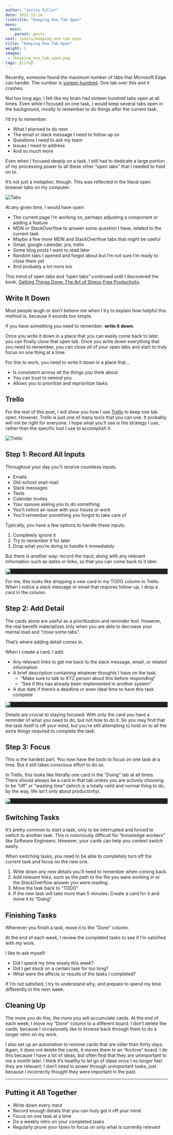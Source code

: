 ```yaml
---
author: "Justin Fuller"
date: 2022-12-14
linktitle: "Keeping One Tab Open"
menu:
  main:
    parent: posts
next: /posts/keeping-one-tab-open
title: "Keeping One Tab Open"
weight: 1
images:
 - /keeping_one_tab_open.png
tags: [Life]
---
```


<p>Recently, someone found the maximum number of tabs that Microsoft Edge can handle.
The number is <a href="https://www.reddit.com/r/MicrosoftEdge/comments/zgwt1f/edge_crashed_with_1600_open_tabs_clicked_inbuilt/">sixteen hundred</a>.
One tab over this and it crashes.</p>

<!--more-->

<p>Not too long ago, I felt like my brain had sixteen hundred tabs open at all times.
Even while I focused on one task, I would keep several tabs open in the background,
mostly to remember to do things after the current task.</p>
<p>I&rsquo;d try to remember:</p>
<ul>
<li>What I planned to do next</li>
<li>The email or slack message I need to follow up on</li>
<li>Questions I need to ask my team</li>
<li>Issues I need to address</li>
<li>And so much more</li>
</ul>
<p>Even when I focused deeply on a task, I still had to dedicate a large portion of my processing
power to all these other &ldquo;open tabs&rdquo; that I needed to hold on to.</p>
<p>It&rsquo;s not just a metaphor, though. This was reflected in the literal open browser tabs on my computer.</p>
<p><img src="/tabs.png" alt="Tabs"></p>
<p>At any given time, I would have open:</p>
<ul>
<li>The current page I&rsquo;m working on, perhaps adjusting a component or adding a feature</li>
<li>MDN or StackOverflow to answer some question I have, related to the current task</li>
<li>Maybe a few more MDN and StackOverflow tabs that <em>might</em> be useful</li>
<li>Gmail, google calendar, jira, trello</li>
<li>Some blog posts I want to read later</li>
<li>Random tabs I opened and forgot about but I&rsquo;m not sure I&rsquo;m ready to close them yet</li>
<li>And probably a lot more too</li>
</ul>
<p>This trend of open tabs and &ldquo;open tabs&rdquo; continued until I discovered the book, <a href="https://amzn.to/3PwjIBV">Getting Things Done: The Art of Stress-Free Productivity</a>.</p>
<h2 id="write-it-down">Write It Down</h2>
<p>Most people laugh or don&rsquo;t believe me when I try to explain how helpful this method is, because it sounds too simple.</p>
<p>If you have something you need to remember: <strong>write it down</strong>.</p>
<p>Once you write it down in a place that you can easily come back to later, you can finally close that open tab.
Once you write down everything that you need to remember, you can close <em>all</em> of your open tabs and start to truly focus on one thing at a time.</p>
<p>For this to work, you need to write it down in a place that&hellip;</p>
<ul>
<li>Is consistent across all the things you think about</li>
<li>You can trust to remind you</li>
<li>Allows you to prioritize and reprioritize tasks</li>
</ul>
<h2 id="trello">Trello</h2>
<p>For the rest of this post, I will show you how I use <a href="https://www.trello.com">Trello</a> to keep one tab open.
However, Trello is just one of many tools that you can use. It probably will not be right for everyone.
I hope what you&rsquo;ll see is the strategy I use, rather than the specific tool I use to accomplish it.</p>
<p><img src="/living_on_24_hours_a_day_trello.png" alt="Trello"></p>
<h2 id="step-1-record-all-inputs">Step 1: Record All Inputs</h2>
<p>Throughout your day you&rsquo;ll receive countless inputs.</p>
<ul>
<li>Emails</li>
<li>Old-school snail-mail</li>
<li>Slack messages</li>
<li>Texts</li>
<li>Calendar Invites</li>
<li>Your spouse asking you to do something</li>
<li>You&rsquo;ll notice an issue with your house or work</li>
<li>You&rsquo;ll remember something you forgot to take care of</li>
</ul>
<p>Typically, you have a few options to handle these inputs:</p>
<ol>
<li>Completely ignore it</li>
<li>Try to remember it for later</li>
<li>Drop what you&rsquo;re doing to handle it immediately</li>
</ol>
<p>But there is another way: record the input, along with any relevant information such as dates or links, so that you can come back to it later.</p>
<p style="background: #222;">
  <img src="/todo_column.png" alt="TODO Column" style="margin: auto; display: block;" />
</p>
<p>For me, this looks like dropping a new card in my TODO column in Trello.
When I notice a slack message or email that requires follow-up, I drop a card in the column.</p>
<h2 id="step-2-add-detail">Step 2: Add Detail</h2>
<p>The cards alone are useful as a prioritization and reminder tool.
However, the real benefit materializes only when you are able to decrease your mental load and &ldquo;close some tabs&rdquo;.</p>
<p>That&rsquo;s where adding detail comes in.</p>
<p>When I create a card, I add:</p>
<ul>
<li>Any relevant links to get me back to the slack message, email, or related information</li>
<li>A brief description containing whatever thoughts I have on the task.
<ul>
<li>&ldquo;Make sure to talk to XYZ person about this before responding&rdquo;</li>
<li>&ldquo;See if this has already been implemented in another system&rdquo;</li>
</ul>
</li>
<li>A due date if there&rsquo;s a deadline or even ideal time to have this task complete</li>
</ul>
<p style="background: #222;">
  <img src="/details.png" alt="Card Details" style="margin: auto; display: block;" />
</p>
<p>Details are crucial to staying focused.
With only the card you have a reminder of what you need to do, but not how to do it.
So you may find that the task itself is off your mind, but you&rsquo;re still attempting to hold on to all the extra things required to complete the task.</p>
<h2 id="step-3-focus">Step 3: Focus</h2>
<p>This is the hardest part. You now have the tools to focus on one task at a time.
But it still takes conscious effort to do so.</p>
<p>In Trello, this looks like literally one card in the &ldquo;Doing&rdquo; tab at all times.
There should always be a card in that tab unless you are actively choosing to be &ldquo;off&rdquo; or &ldquo;wasting time&rdquo; (which is a totally valid and normal thing to do, by the way, life isn&rsquo;t only about productivity).</p>
<p style="background: #222;">
  <img src="/doing_tab.png" alt="One Open Task" style="margin: auto; display: block;" />
</p>
<h2 id="switching-tasks">Switching Tasks</h2>
<p>It&rsquo;s pretty common to start a task, only to be interrupted and forced to switch to another task.
This is notoriously difficult for &ldquo;knowledge workers&rdquo; like Software Engineers.
However, your cards can help you context switch easily.</p>
<p>When switching tasks, you need to be able to completely turn off the current task and focus on the new one.</p>
<ol>
<li>Write down any new details you&rsquo;ll need to remember when coming back.</li>
<li>Add relevant links, such as the path to the file you were working in or the StackOverflow answer you were reading.</li>
<li>Move the task back to &ldquo;TODO&rdquo;</li>
<li>If the new task will take more than 5 minutes: Create a card for it and move it to &ldquo;Doing&rdquo;.</li>
</ol>
<h2 id="finishing-tasks">Finishing Tasks</h2>
<p>Whenever you finish a task, move it to the &ldquo;Done&rdquo; column.</p>
<p>At the end of each week, I review the completed tasks to see if I&rsquo;m satisfied with my work.</p>
<p>I like to ask myself:</p>
<ul>
<li>Did I spend my time wisely this week?</li>
<li>Did I get stuck on a certain task for too long?</li>
<li>What were the affects or results of the tasks I completed?</li>
</ul>
<p>If I&rsquo;m not satisfied, I try to understand why, and prepare to spend my time differently in the next week.</p>
<h2 id="cleaning-up">Cleaning Up</h2>
<p>The more you do this, the more you will accumulate cards.
At the end of each week, I move my &ldquo;Done&rdquo; column to a different board.
I don&rsquo;t delete the cards, because I occasionally like to browse back through them to do a longer
retro on my work.</p>
<p>I also set up an automation to remove cards that are older than thirty days.
Again, it does not delete the cards, it moves them to an &ldquo;Archive&rdquo; board.
I do this because I have a lot of ideas, but often find that they are unimportant to me a month later.
I think it&rsquo;s healthy to let go of ideas once I no longer feel they are relevant.
I don&rsquo;t need to power through unimportant tasks, just because I incorrectly thought they were important in the past.</p>
<hr>
<h2 id="putting-it-all-together">Putting it All Together</h2>
<ul>
<li>Write down every input</li>
<li>Record enough details that you can truly get it off your mind</li>
<li>Focus on one task at a time</li>
<li>Do a weekly retro on your completed tasks</li>
<li>Regularly prune your tasks to focus on only what is currently relevant</li>
</ul>

  
